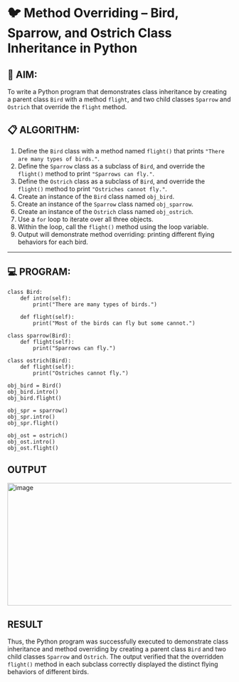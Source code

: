 # 🐦 Method Overriding – Bird, Sparrow, and Ostrich Class Inheritance in Python

## 🧠 AIM:
To write a Python program that demonstrates class inheritance by creating a parent class `Bird` with a method `flight`, and two child classes `Sparrow` and `Ostrich` that override the `flight` method. 

## 📋 ALGORITHM:

1. Define the `Bird` class with a method named `flight()` that prints `"There are many types of birds."`.
2. Define the `Sparrow` class as a subclass of `Bird`, and override the `flight()` method to print `"Sparrows can fly."`.
3. Define the `Ostrich` class as a subclass of `Bird`, and override the `flight()` method to print `"Ostriches cannot fly."`.
4. Create an instance of the `Bird` class named `obj_bird`.
5. Create an instance of the `Sparrow` class named `obj_sparrow`.
6. Create an instance of the `Ostrich` class named `obj_ostrich`.
7. Use a `for` loop to iterate over all three objects.
8. Within the loop, call the `flight()` method using the loop variable.
9. Output will demonstrate method overriding: printing different flying behaviors for each bird.

---

## 💻 PROGRAM:
```
class Bird:
    def intro(self):
        print("There are many types of birds.")
	
    def flight(self):
        print("Most of the birds can fly but some cannot.")

class sparrow(Bird):
    def flight(self):
        print("Sparrows can fly.")
	
class ostrich(Bird):
    def flight(self):
        print("Ostriches cannot fly.")
	
obj_bird = Bird()
obj_bird.intro()
obj_bird.flight()

obj_spr = sparrow()
obj_spr.intro()
obj_spr.flight()

obj_ost = ostrich()
obj_ost.intro()
obj_ost.flight()
```
## OUTPUT
<img width="948" height="275" alt="image" src="https://github.com/user-attachments/assets/a7818f53-e684-4e93-896b-e1df352ca6f4" />

## RESULT
Thus, the Python program was successfully executed to demonstrate class inheritance and method overriding by creating a parent class `Bird` and two child classes `Sparrow` and `Ostrich`. The output verified that the overridden `flight()` method in each subclass correctly displayed the distinct flying behaviors of different birds.
